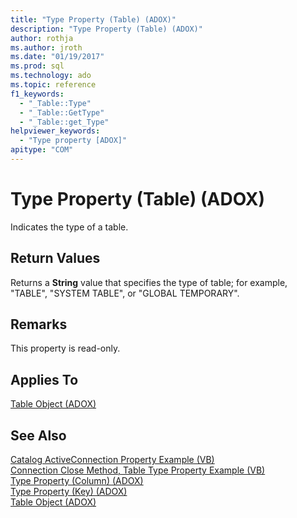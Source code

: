 ```yaml
---
title: "Type Property (Table) (ADOX)"
description: "Type Property (Table) (ADOX)"
author: rothja
ms.author: jroth
ms.date: "01/19/2017"
ms.prod: sql
ms.technology: ado
ms.topic: reference
f1_keywords:
  - "_Table::Type"
  - "_Table::GetType"
  - "_Table::get_Type"
helpviewer_keywords:
  - "Type property [ADOX]"
apitype: "COM"
---
```

# Type Property (Table) (ADOX)
Indicates the type of a table.  
  
## Return Values  
 Returns a **String** value that specifies the type of table; for example, "TABLE", "SYSTEM TABLE", or "GLOBAL TEMPORARY".  
  
## Remarks  
 This property is read-only.  
  
## Applies To  
 [Table Object (ADOX)](./table-object-adox.md)  
  
## See Also  
 [Catalog ActiveConnection Property Example (VB)](./catalog-activeconnection-property-example-vb.md)   
 [Connection Close Method, Table Type Property Example (VB)](./connection-close-method-table-type-property-example-vb.md)   
 [Type Property (Column) (ADOX)](./type-property-column-adox.md)   
 [Type Property (Key) (ADOX)](./type-property-key-adox.md)   
 [Table Object (ADOX)](./table-object-adox.md)